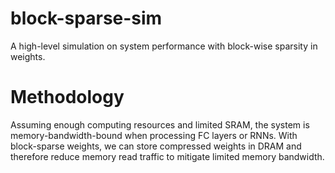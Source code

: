 # block-sparse-sim
A high-level simulation on system performance with block-wise sparsity in weights.

# Methodology
Assuming enough computing resources and limited SRAM, the system is memory-bandwidth-bound when processing FC layers or RNNs. With block-sparse weights,
we can store compressed weights in DRAM and therefore reduce memory read traffic to mitigate limited memory bandwidth.
